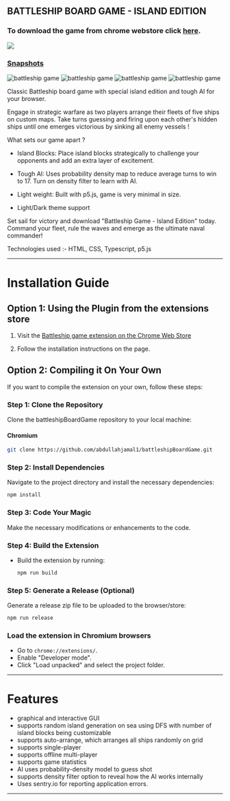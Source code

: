 ## BATTLESHIP BOARD GAME - ISLAND EDITION

### To download the game from chrome webstore click [here](https://chromewebstore.google.com/detail/battleship/ebkjodkggmaecphknjfepmdibcaddjbh?utm_source=github).

[<img src="https://storage.googleapis.com/web-dev-uploads/image/WlD8wC6g8khYWPJUsQceQkhXSlv1/UV4C4ybeBTsZt43U4xis.png">](https://chromewebstore.google.com/detail/battleship/ebkjodkggmaecphknjfepmdibcaddjbh?utm_source=github)

### [Snapshots](snapShots/)
![battleship game](/snapShots/v2/Screenshot%202024-02-12%20at%209.05.04 AM.png)
![battleship game](/snapShots/v2/Screenshot%202024-02-12%20at%209.06.00 AM.png)
![battleship game](/snapShots/v2/Screenshot%202024-02-12%20at%209.06.18 AM.png)
![battleship game](/snapShots/v2/Screenshot%202024-02-12%20at%209.08.40 AM.png)

Classic Battleship board game with special island edition and tough AI for your browser.

Engage in strategic warfare as two players arrange their fleets of five ships on custom maps. Take turns guessing and firing upon each other's hidden ships until one emerges victorious by sinking all enemy vessels !

What sets our game apart ?

- Island Blocks: Place island blocks strategically to challenge your opponents and add an extra layer of excitement.

- Tough AI: Uses probability density map to reduce average turns to win to 17. Turn on density filter to learn with AI.

- Light weight: Built with p5.js, game is very minimal in size.

- Light/Dark theme support

Set sail for victory and download "Battleship Game - Island Edition" today. Command your fleet, rule the waves and emerge as the ultimate naval commander!

Technologies used :- HTML, CSS, Typescript, p5.js

_________________________________________________________________________________________________________
# Installation Guide

## Option 1: Using the Plugin from the extensions store

1. Visit the [Battleship game extension on the Chrome Web Store](https://chromewebstore.google.com/detail/battleship/ebkjodkggmaecphknjfepmdibcaddjbh?utm_source=github)

2. Follow the installation instructions on the page.

## Option 2: Compiling it On Your Own

If you want to compile the extension on your own, follow these steps:

### Step 1: Clone the Repository

Clone the battleshipBoardGame repository to your local machine:

#### Chromium
```bash
git clone https://github.com/abdullahjamal1/battleshipBoardGame.git
```

### Step 2: Install Dependencies

Navigate to the project directory and install the necessary dependencies:

```bash
npm install
```

### Step 3: Code Your Magic

Make the necessary modifications or enhancements to the code.

### Step 4: Build the Extension

- Build the extension by running:
  ```bash
  npm run build
  ```

### Step 5: Generate a Release (Optional)

Generate a release zip file to be uploaded to the browser/store:

```bash
npm run release
```

### Load the extension in Chromium browsers
  - Go to `chrome://extensions/`.
  - Enable "Developer mode".
  - Click "Load unpacked" and select the project folder.

_________________________________________________________________________________________________________
 # Features
 * graphical and interactive GUI
 * supports random island generation on sea using DFS with number of island blocks being customizable
 * supports auto-arrange, which arranges all ships randomly on grid
 * supports single-player
 * supports offline multi-player
 * supports game statistics
 * AI uses probability-density model to guess shot
 * supports density filter option to reveal how the AI works internally
 * Uses sentry.io for reporting application errors.
 ____________________________________________________________________________________________________